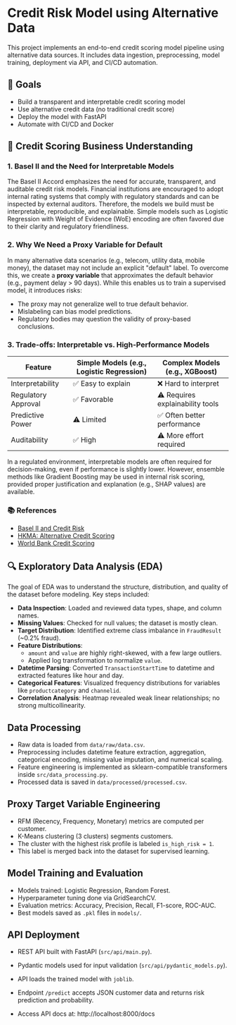 # Credit Risk Model using Alternative Data

This project implements an end-to-end credit scoring model pipeline using alternative data sources. It includes data ingestion, preprocessing, model training, deployment via API, and CI/CD automation.

## 🚀 Goals
- Build a transparent and interpretable credit scoring model
- Use alternative credit data (no traditional credit score)
- Deploy the model with FastAPI
- Automate with CI/CD and Docker


## 📘 Credit Scoring Business Understanding

### 1. Basel II and the Need for Interpretable Models

The Basel II Accord emphasizes the need for accurate, transparent, and auditable credit risk models. Financial institutions are encouraged to adopt internal rating systems that comply with regulatory standards and can be inspected by external auditors. Therefore, the models we build must be interpretable, reproducible, and explainable. Simple models such as Logistic Regression with Weight of Evidence (WoE) encoding are often favored due to their clarity and regulatory friendliness.

### 2. Why We Need a Proxy Variable for Default

In many alternative data scenarios (e.g., telecom, utility data, mobile money), the dataset may not include an explicit "default" label. To overcome this, we create a **proxy variable** that approximates the default behavior (e.g., payment delay > 90 days). While this enables us to train a supervised model, it introduces risks:
- The proxy may not generalize well to true default behavior.
- Mislabeling can bias model predictions.
- Regulatory bodies may question the validity of proxy-based conclusions.

### 3. Trade-offs: Interpretable vs. High-Performance Models

| Feature            | Simple Models (e.g., Logistic Regression) | Complex Models (e.g., XGBoost)         |
|--------------------|--------------------------------------------|-----------------------------------------|
| Interpretability   | ✅ Easy to explain                          | ❌ Hard to interpret                     |
| Regulatory Approval| ✅ Favorable                                | ⚠️ Requires explainability tools         |
| Predictive Power   | ⚠️ Limited                                  | ✅ Often better performance              |
| Auditability       | ✅ High                                     | ⚠️ More effort required                  |


In a regulated environment, interpretable models are often required for decision-making, even if performance is slightly lower. However, ensemble methods like Gradient Boosting may be used in internal risk scoring, provided proper justification and explanation (e.g., SHAP values) are available.

### 📚 References
- [Basel II and Credit Risk](https://www3.stat.sinica.edu.tw/statistica/oldpdf/A28n535.pdf)
- [HKMA: Alternative Credit Scoring](https://www.hkma.gov.hk/media/eng/doc/key-functions/financial-infrastructure/alternative_credit_scoring.pdf)
- [World Bank Credit Scoring](https://thedocs.worldbank.org/en/doc/935891585869698451-0130022020/original/CREDITSCORINGAPPROACHESGUIDELINESFINALWEB.pdf)


## 🔍 Exploratory Data Analysis (EDA)

The goal of EDA was to understand the structure, distribution, and quality of the dataset before modeling. Key steps included:

- **Data Inspection**: Loaded and reviewed data types, shape, and column names.
- **Missing Values**: Checked for null values; the dataset is mostly clean.
- **Target Distribution**: Identified extreme class imbalance in `FraudResult` (~0.2% fraud).
- **Feature Distributions**:
  - `amount` and `value` are highly right-skewed, with a few large outliers.
  - Applied log transformation to normalize `value`.
- **Datetime Parsing**: Converted `TransactionStartTime` to datetime and extracted features like hour and day.
- **Categorical Features**: Visualized frequency distributions for variables like `productcategory` and `channelid`.
- **Correlation Analysis**: Heatmap revealed weak linear relationships; no strong multicollinearity.

## Data Processing

* Raw data is loaded from `data/raw/data.csv`.
* Preprocessing includes datetime feature extraction, aggregation, categorical encoding, missing value imputation, and numerical scaling.
* Feature engineering is implemented as sklearn-compatible transformers inside `src/data_processing.py`.
* Processed data is saved in `data/processed/processed.csv`.


## Proxy Target Variable Engineering

* RFM (Recency, Frequency, Monetary) metrics are computed per customer.
* K-Means clustering (3 clusters) segments customers.
* The cluster with the highest risk profile is labeled `is_high_risk = 1`.
* This label is merged back into the dataset for supervised learning.


## Model Training and Evaluation

* Models trained: Logistic Regression, Random Forest.
* Hyperparameter tuning done via GridSearchCV.
* Evaluation metrics: Accuracy, Precision, Recall, F1-score, ROC-AUC.
* Best models saved as `.pkl` files in `models/`.


## API Deployment

* REST API built with FastAPI (`src/api/main.py`).

* Pydantic models used for input validation (`src/api/pydantic_models.py`).

* API loads the trained model with `joblib`.

* Endpoint `/predict` accepts JSON customer data and returns risk prediction and probability.
* Access API docs at: http://localhost:8000/docs

